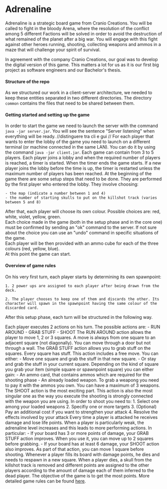 # Adrenaline

Adrenaline is a strategic board game from Cranio Creations. You will be called to fight in the bloody Arena, where the resolution of the conflict among 5 different Factions will be solved in order to avoid the destruction of what remained of the planet after a big war. You will engage with this fight against other heroes running, shooting, collecting weapons and ammos in a maze that will challenge your spirit of survival.

In agreement with the company Cranio Creations, our goal was to develop the digital version of this game. This matters a lot for us as it is our first big project as software engineers and our Bachelor's thesis.

#### Structure of the repo
As we structured our work in a client-server architecture, we needed to keep these entities separated in two different directories. The directory ```common``` contains the files that need to be shared between them.  

#### Getting started and setting up the game 
In order to start the game we need to launch the server with the command ```java -jar server.jar```. You will see the sentence "Server listening" when everything will be ready.
//distinguere tra cli e gui
//
For each player that wants to enter the lobby of the game you need to launch on a different terminal (or machine connected in the same LAN). You can do it by using the command ```java -jar client.jar```. 
Each game can contain from 3 to 5 players. Each player joins a lobby and when the required number of players is reached, a timer is started. When the timer ends the game starts. If a new player joins the lobby before the time is up, the timer is restarted unless the maximum number of players has been reached.
At the beginning of the game there are some setup steps that need to be done. They are performed by the first player who entered the lobby. They involve choosing:

    - the map (indicate a number between 1 and 4)  
    - the number of starting skulls to put on the killshot track (varies between 5 and 8)      
After that, each player will choose its own colour. Possible choices are: red, white, violet, yellow, green.  
Each choice made in the game (both in the setup phase and in the core one) must be confirmed by sending an "ok" command to the server. If not sure about the choice you can use an "undo" command in specific situations of the game.  
Each player will be then provided with an ammo cube for each of the three colours (red, yellow, blue).  
At this point the game can start.

#### Overview of game rules
On his very first turn, each player starts by determining its own spawnpoint:

    1. 2 power ups are assigned to each player after being drawn from the deck.

    2. The player chooses to keep one of them and discards the other. Its character will spawn in the spawnpoint having the same colour of the discarded card. 

After this setup phase, each turn will be structured in the following way.

Each player executes 2 actions on his turn. The possible actions are:
    - RUN AROUND
    - GRAB STUFF
    - SHOOT
The RUN AROUND action allows the player to move 1, 2 or 3 squares. A move is always from one square to an adjacent square
(not diagonally). You can move through a door but not through a wall.
The GRAB STUFF action allows you to grab stuff on the squares. Every square has stuff. This action includes a free move. You can either:
    - Move one square and grab the stuff in that new square.
    - Or stay and grab the stuff in your current square.
Depending on the kind of square you grab your item (simple square or spawnpoint square) you can either gain:
    - An ammo card, that contains ammos which are required for the shooting phase
    - An already loaded weapon. To grab a weapong you need to pay it with the ammos you own. You can have a maximum of 3 weapons.
The SHOOT action is the most exciting part. This action is also the most singular one as the way you execute the shooting is strongly connected with the weapon you are using. In order to shoot you need to:
    1. Select one among your loaded weapons
    2. Specifiy one or more targets
    3. (Optional) Pay an additional cost if you want to strengthen your attack
    4. Resolve the effects involved by your attack
Every time a player is attacked he receives damage and lose life points. When a player is particularly weak, the adrenaline level increases and this leads to more performing actions. In particular:
    - If your board has 3 or more points of damage, your GRAB STUFF action improves. When you use it, you can move up to 2 squares before grabbing.
    - If your board has at least 6 damage, your SHOOT action also improves. As part of that action, you can move 1 square before shooting.
Whenever a player fills its board with damage points, he dies and needs to respawn in a new square. When a player dies, a skull from the killshot track is removed and different points are assigned to the other players according to the amount of damage each of them inferred to the dead player. The objective of the game is to get the most points. 
More detailed game rules can be found [here](https://github.com/user/repo/blob/branch/other_file.md).
